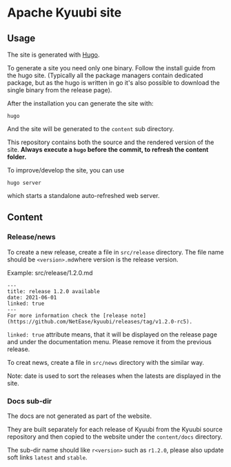 <!---
  Licensed under the Apache License, Version 2.0 (the "License");
  you may not use this file except in compliance with the License.
  You may obtain a copy of the License at

   http://www.apache.org/licenses/LICENSE-2.0

  Unless required by applicable law or agreed to in writing, software
  distributed under the License is distributed on an "AS IS" BASIS,
  WITHOUT WARRANTIES OR CONDITIONS OF ANY KIND, either express or implied.
  See the License for the specific language governing permissions and
  limitations under the License. See accompanying LICENSE file.
-->

# Apache Kyuubi site

## Usage

The site is generated with [Hugo](https://gohugo.io/).

To generate a site you need only one binary. Follow the install guide from the hugo site. (Typically all the package managers
contain dedicated package, but as the hugo is written in go it's also possible to download the single binary from the release page).

After the installation you can generate the site with:

`hugo`

And the site will be generated to the `content` sub directory.

This repository contains both the source and the rendered version of the site.
__Always execute a `hugo` before the commit, to refresh the content folder.__

To improve/develop the site, you can use

```
hugo server
```

which starts a standalone auto-refreshed web server.

## Content

### Release/news
To create a new release, create a file in  ```src/release``` directory. The file name should be ```<version>.md```where version is the release version.

Example: src/release/1.2.0.md

```
---
title: release 1.2.0 available
date: 2021-06-01
linked: true
---
For more information check the [release note](https://github.com/NetEase/kyuubi/releases/tag/v1.2.0-rc5).
```

`linked: true` attribute means, that it will be displayed on the release page and under the documentation menu. 
Please remove it from the previous release.

To creat news, create a file in ```src/news``` directory with the similar way. 

Note: date is used to sort the releases when the latests are displayed in the site.

### Docs sub-dir
The docs are not generated as part of the website.

They are built separately for each release of Kyuubi from the Kyuubi source repository and then copied to the website under the ```content/docs``` directory.

The sub-dir name should like ```r<version>``` such as ```r1.2.0```, please also update soft links ```latest``` and ```stable```.
